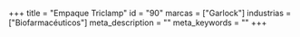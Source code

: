 +++
title = "Empaque Triclamp"
id = "90"
marcas = ["Garlock"]
industrias = ["Biofarmacéuticos"]
meta_description = ""
meta_keywords = ""
+++
